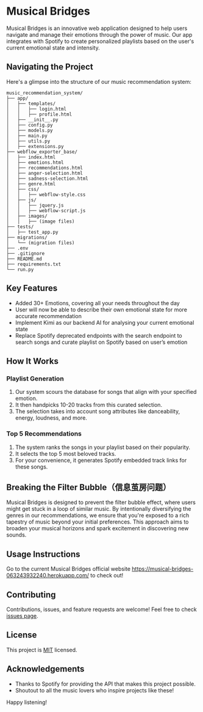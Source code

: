 # Musical Bridges

Musical Bridges is an innovative web application designed to help users navigate and manage their emotions through the power of music. Our app integrates with Spotify to create personalized playlists based on the user's current emotional state and intensity.

## Navigating the Project
Here's a glimpse into the structure of our music recommendation system:

```
music_recommendation_system/
├── app/
│   ├── templates/
│   │   ├── login.html
│   │   ├── profile.html
│   ├── __init__.py
│   ├── config.py
│   ├── models.py
│   ├── main.py
│   ├── utils.py
│   ├── extensions.py
├── webflow_exporter_base/
│   ├── index.html
│   ├── emotions.html
│   ├── recommendations.html
│   ├── anger-selection.html
│   ├── sadness-selection.html
│   ├── genre.html
│   ├── css/
│   │   ├── webflow-style.css
│   ├── js/
│   │   ├── jquery.js
│   │   ├── webflow-script.js
│   ├── images/
│   │   ├── (image files)
├── tests/
│   ├── test_app.py
├── migrations/
│   └── (migration files)
├── .env
├── .gitignore
├── README.md
├── requirements.txt
└── run.py
```

## Key Features

- Added 30+ Emotions, covering all your needs throughout the day
- User will now be able to describe their own emotional state for more accurate recommendation
- Implement Kimi as our backend AI for analysing your current emotional state
- Replace Spotify deprecated endpoints with the search endpoint to search songs and curate playlist on Spotify based on user’s emotion


## How It Works

### Playlist Generation
1. Our system scours the database for songs that align with your specified emotion.
2. It then handpicks 10-20 tracks from this curated selection.
3. The selection takes into account song attributes like danceability, energy, loudness, and more.

### Top 5 Recommendations
1. The system ranks the songs in your playlist based on their popularity.
2. It selects the top 5 most beloved tracks.
3. For your convenience, it generates Spotify embedded track links for these songs.


## Breaking the Filter Bubble（信息茧房问题）

Musical Bridges is designed to prevent the filter bubble effect, where users might get stuck in a loop of similar music. By intentionally diversifying the genres in our recommendations, we ensure that you're exposed to a rich tapestry of music beyond your initial preferences. This approach aims to broaden your musical horizons and spark excitement in discovering new sounds.

## Usage Instructions
Go to the current Musical Bridges official website https://musical-bridges-063243932240.herokuapp.com/ to check out!


## Contributing

Contributions, issues, and feature requests are welcome! Feel free to check [issues page](https://github.com/RichardJiang-collab/musical-bridges/issues).


## License

This project is [MIT](https://choosealicense.com/licenses/mit/) licensed.


## Acknowledgements

- Thanks to Spotify for providing the API that makes this project possible.
- Shoutout to all the music lovers who inspire projects like these!

Happy listening!
